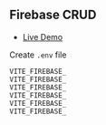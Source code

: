 ## Firebase CRUD

 - [Live Demo](https://crud-bg.netlify.app)

 Create ```.env``` file

```
VITE_FIREBASE_
VITE_FIREBASE_
VITE_FIREBASE_
VITE_FIREBASE_
VITE_FIREBASE_
VITE_FIREBASE_
```
